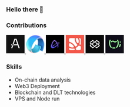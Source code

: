 ### Hello there 👋
 
### Contributions

<a href="https://aleo.org/">
  <img src="https://github.com/nopBlink/nopBlink/blob/main/Icons/ALEO.png" alt="ALEO" width="50" height="50">
</a>
<a href="https://www.availproject.org/">
  <img src="https://github.com/nopBlink/nopBlink/blob/main/Icons/AVAIL.png" alt="AVAIL" width="50" height="50">
</a>
<a href="https://www.airchains.io/" target="_blank">
  <img src="https://github.com/nopBlink/nopBlink/blob/main/Icons/Airchains.jpg" alt="Airchains" width="50" height="50">
</a>
<a href="https://www.nubit.org/" target="_blank">
  <img src="https://github.com/nopBlink/nopBlink/blob/main/Icons/nubit.png" alt="nubit" width="50" height="50">
</a>
<a href="https://www.polymerlabs.org/">
  <img src="https://github.com/nopBlink/nopBlink/blob/main/Icons/POLY.jpg" alt="Polymer" width="50" height="50">
</a>
<a href="https://tea.xyz/">
  <img src="https://github.com/nopBlink/nopBlink/blob/main/Icons/tea.jpg" alt="tea" width="50" height="50">
</a>

### Skills

- On-chain data analysis
- Web3 Deployment
- Blockchain and DLT technologies
- VPS and Node run


<!--

- Python and Machine Learning
- Python for data analysis
- Data visualization (Tableau, Power BI) 
- Javascript, CSS & HTML basics

**nopBlink/nopBlink** is a ✨ _special_ ✨ repository because its `README.md` (this file) appears on your GitHub profile.
Here are some ideas to get you started:

- 🔭 I’m currently working on ...
- 🌱 I’m currently learning ...
- 👯 I’m looking to collaborate on ...
- 🤔 I’m looking for help with ...
- 💬 Ask me about ...
- 📫 How to reach me: ...
- 😄 Pronouns: ...
- ⚡ Fun fact: ...
-->
